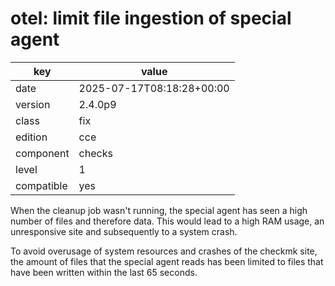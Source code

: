 [//]: # (werk v2)
# otel: limit file ingestion of special agent

key        | value
---------- | ---
date       | 2025-07-17T08:18:28+00:00
version    | 2.4.0p9
class      | fix
edition    | cce
component  | checks
level      | 1
compatible | yes

When the cleanup job wasn't running, the special agent has seen a high number of files and therefore data.
This would lead to a high RAM usage, an unresponsive site and subsequently to a system crash.

To avoid overusage of system resources and crashes of the checkmk site,
the amount of files that the special agent reads has been limited to files
that have been written within the last 65 seconds.
